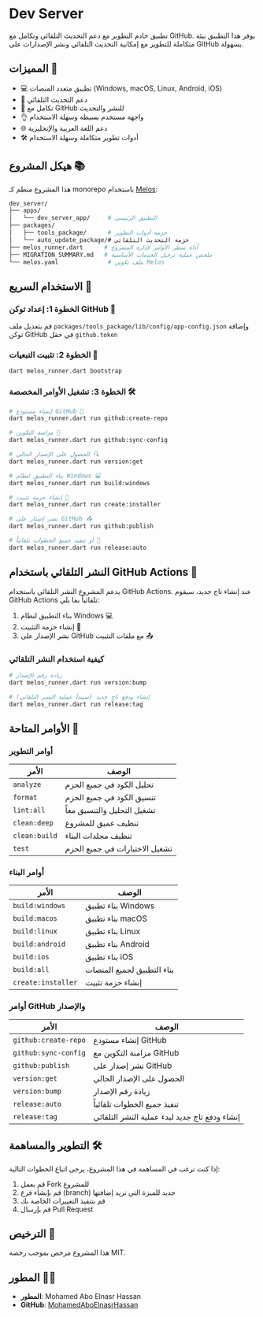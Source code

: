 # Dev Server

تطبيق خادم التطوير مع دعم التحديث التلقائي وتكامل مع GitHub. يوفر هذا التطبيق بيئة متكاملة للتطوير مع إمكانية التحديث التلقائي ونشر الإصدارات على GitHub بسهولة.

## المميزات 💪

- 💻 تطبيق متعدد المنصات (Windows, macOS, Linux, Android, iOS)
- 🔄 دعم التحديث التلقائي
- 🔗 تكامل مع GitHub للنشر والتحديث
- 👌 واجهة مستخدم بسيطة وسهلة الاستخدام
- 🌐 دعم اللغة العربية والإنجليزية
- 🛠️ أدوات تطوير متكاملة وسهلة الاستخدام

## هيكل المشروع 📚

هذا المشروع منظم كـ monorepo باستخدام [Melos](https://pub.dev/packages/melos):

```bash
dev_server/
├── apps/
│   └── dev_server_app/     # التطبيق الرئيسي
├── packages/
│   ├── tools_package/      # حزمة أدوات التطوير
│   └── auto_update_package/# حزمة التحديث التلقائي
├── melos_runner.dart      # أداة سطر الأوامر لإدارة المشروع
├── MIGRATION_SUMMARY.md   # ملخص عملية ترحيل الخدمات الأساسية
└── melos.yaml              # ملف تكوين Melos
```

## الاستخدام السريع 🚀

### الخطوة 1: إعداد توكن GitHub 🔑

قم بتعديل ملف `packages/tools_package/lib/config/app-config.json` وإضافة توكن GitHub في حقل `github.token`

### الخطوة 2: تثبيت التبعيات 💾

```bash
dart melos_runner.dart bootstrap
```

### الخطوة 3: تشغيل الأوامر المخصصة 🛠️

```bash
# إنشاء مستودع GitHub 🔗
dart melos_runner.dart run github:create-repo

# مزامنة التكوين 🔄
dart melos_runner.dart run github:sync-config

# الحصول على الإصدار الحالي 🔍
dart melos_runner.dart run version:get

# بناء التطبيق لنظام Windows 💻
dart melos_runner.dart run build:windows

# إنشاء حزمة تثبيت 💾
dart melos_runner.dart run create:installer

# نشر إصدار على GitHub 📤
dart melos_runner.dart run github:publish

# أو تنفيذ جميع الخطوات تلقائياً 🚀
dart melos_runner.dart run release:auto
```

## النشر التلقائي باستخدام GitHub Actions 🤖

يدعم المشروع النشر التلقائي باستخدام GitHub Actions. عند إنشاء تاج جديد، سيقوم GitHub Actions تلقائياً بما يلي:

1. بناء التطبيق لنظام Windows 💻
2. إنشاء حزمة التثبيت 💾
3. نشر الإصدار على GitHub مع ملفات التثبيت 📤

### كيفية استخدام النشر التلقائي

```bash
# زيادة رقم الإصدار
dart melos_runner.dart run version:bump

# إنشاء ودفع تاج جديد (سيبدأ عملية النشر التلقائي)
dart melos_runner.dart run release:tag
```

## الأوامر المتاحة 📝

### أوامر التطوير

| الأمر | الوصف |
|------|------|
| `analyze` | تحليل الكود في جميع الحزم |
| `format` | تنسيق الكود في جميع الحزم |
| `lint:all` | تشغيل التحليل والتنسيق معاً |
| `clean:deep` | تنظيف عميق للمشروع |
| `clean:build` | تنظيف مجلدات البناء |
| `test` | تشغيل الاختبارات في جميع الحزم |

### أوامر البناء

| الأمر | الوصف |
|------|------|
| `build:windows` | بناء تطبيق Windows |
| `build:macos` | بناء تطبيق macOS |
| `build:linux` | بناء تطبيق Linux |
| `build:android` | بناء تطبيق Android |
| `build:ios` | بناء تطبيق iOS |
| `build:all` | بناء التطبيق لجميع المنصات |
| `create:installer` | إنشاء حزمة تثبيت |

### أوامر GitHub والإصدار

| الأمر | الوصف |
|------|------|
| `github:create-repo` | إنشاء مستودع GitHub |
| `github:sync-config` | مزامنة التكوين مع GitHub |
| `github:publish` | نشر إصدار على GitHub |
| `version:get` | الحصول على الإصدار الحالي |
| `version:bump` | زيادة رقم الإصدار |
| `release:auto` | تنفيذ جميع الخطوات تلقائياً |
| `release:tag` | إنشاء ودفع تاج جديد لبدء عملية النشر التلقائي |

## التطوير والمساهمة 🛠️

إذا كنت ترغب في المساهمة في هذا المشروع، يرجى اتباع الخطوات التالية:

1. قم بعمل Fork للمشروع
2. قم بإنشاء فرع (branch) جديد للميزة التي تريد إضافتها
3. قم بتنفيذ التغييرات الخاصة بك
4. قم بإرسال Pull Request

## الترخيص 📜

هذا المشروع مرخص بموجب رخصة MIT.

## المطور 👨‍💻

- **المطور**: Mohamed Abo Elnasr Hassan
- **GitHub**: [MohamedAboElnasrHassan](https://github.com/MohamedAboElnasrHassan)
